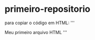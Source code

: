 # primeiro-repositorio

para copiar o código em HTML:
'''
</html>
  </h1> Meu primeiro arquivo HTML </h1>
</html>
'''
